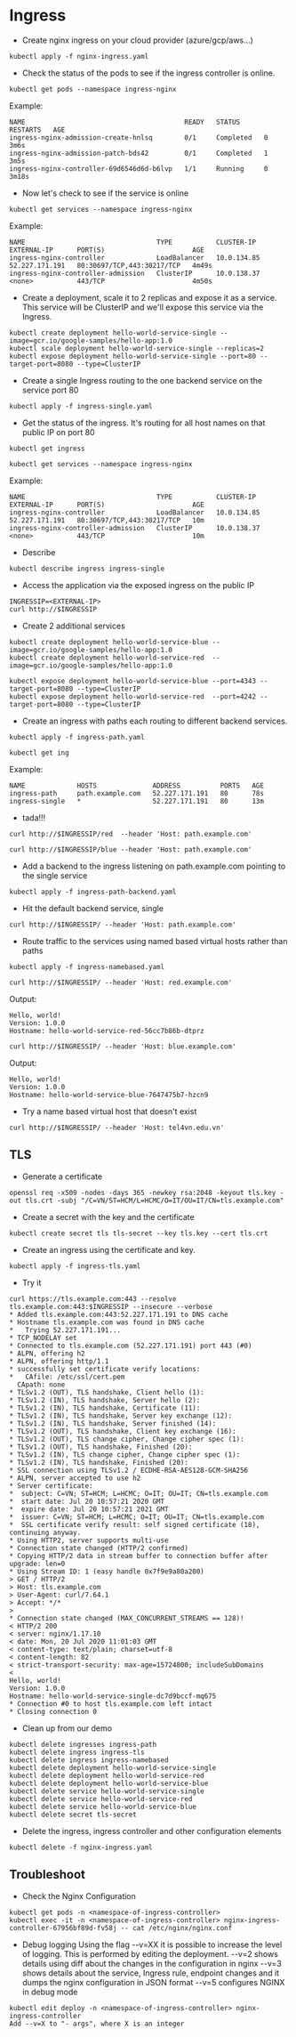 # Ingress

- Create nginx ingress on your cloud provider (azure/gcp/aws…)

```
kubectl apply -f nginx-ingress.yaml
```


- Check the status of the pods to see if the ingress controller is online.

```
kubectl get pods --namespace ingress-nginx
```

Example:

```
NAME                                        READY   STATUS      RESTARTS   AGE
ingress-nginx-admission-create-hnlsq        0/1     Completed   0          3m6s
ingress-nginx-admission-patch-bds42         0/1     Completed   1          3m5s
ingress-nginx-controller-69d6546d6d-b6lvp   1/1     Running     0          3m18s
```

- Now let's check to see if the service is online

```
kubectl get services --namespace ingress-nginx
```

Example:

```
NAME                                 TYPE           CLUSTER-IP    EXTERNAL-IP      PORT(S)                      AGE
ingress-nginx-controller             LoadBalancer   10.0.134.85   52.227.171.191   80:30697/TCP,443:30217/TCP   4m49s
ingress-nginx-controller-admission   ClusterIP      10.0.138.37   <none>           443/TCP                      4m50s
```

- Create a deployment, scale it to 2 replicas and expose it as a service.
This service will be ClusterIP and we'll expose this service via the Ingress.

```
kubectl create deployment hello-world-service-single --image=gcr.io/google-samples/hello-app:1.0
kubectl scale deployment hello-world-service-single --replicas=2
kubectl expose deployment hello-world-service-single --port=80 --target-port=8080 --type=ClusterIP
```


- Create a single Ingress routing to the one backend service on the service port 80 

```
kubectl apply -f ingress-single.yaml
```


- Get the status of the ingress. It's routing for all host names on that public IP on port 80

```
kubectl get ingress
```

```
kubectl get services --namespace ingress-nginx
```

Example:

```
NAME                                 TYPE           CLUSTER-IP    EXTERNAL-IP      PORT(S)                      AGE
ingress-nginx-controller             LoadBalancer   10.0.134.85   52.227.171.191   80:30697/TCP,443:30217/TCP   10m
ingress-nginx-controller-admission   ClusterIP      10.0.138.37   <none>           443/TCP                      10m
```

- Describe

```
kubectl describe ingress ingress-single
```


- Access the application via the exposed ingress on the public IP

```
INGRESSIP=<EXTERNAL-IP>
curl http://$INGRESSIP
```


- Create 2 additional services

```
kubectl create deployment hello-world-service-blue --image=gcr.io/google-samples/hello-app:1.0
kubectl create deployment hello-world-service-red  --image=gcr.io/google-samples/hello-app:1.0

kubectl expose deployment hello-world-service-blue --port=4343 --target-port=8080 --type=ClusterIP
kubectl expose deployment hello-world-service-red  --port=4242 --target-port=8080 --type=ClusterIP
```

- Create an ingress with paths each routing to different backend services.

```
kubectl apply -f ingress-path.yaml
```

```
kubectl get ing
```

Example:

```
NAME             HOSTS              ADDRESS          PORTS   AGE
ingress-path     path.example.com   52.227.171.191   80      78s
ingress-single   *                  52.227.171.191   80      13m
```


- tada!!!

```
curl http://$INGRESSIP/red  --header 'Host: path.example.com'
```

```
curl http://$INGRESSIP/blue --header 'Host: path.example.com'
```

- Add a backend to the ingress listening on path.example.com pointing to the single service

```
kubectl apply -f ingress-path-backend.yaml
```

- Hit the default backend service, single

```
curl http://$INGRESSIP/ --header 'Host: path.example.com'
```

- Route traffic to the services using named based virtual hosts rather than paths 

```
kubectl apply -f ingress-namebased.yaml
```

```
curl http://$INGRESSIP/ --header 'Host: red.example.com'
```

Output:

```
Hello, world!
Version: 1.0.0
Hostname: hello-world-service-red-56cc7b86b-dtprz
```

```
curl http://$INGRESSIP/ --header 'Host: blue.example.com'
```

Output:

```
Hello, world!
Version: 1.0.0
Hostname: hello-world-service-blue-7647475b7-hzcn9
```

- Try a name based virtual host that doesn't exist

```
curl http://$INGRESSIP/ --header 'Host: tel4vn.edu.vn'
```

## TLS

- Generate a certificate

```
openssl req -x509 -nodes -days 365 -newkey rsa:2048 -keyout tls.key -out tls.crt -subj "/C=VN/ST=HCM/L=HCMC/O=IT/OU=IT/CN=tls.example.com"
```

- Create a secret with the key and the certificate

```
kubectl create secret tls tls-secret --key tls.key --cert tls.crt
```

- Create an ingress using the certificate and key.

```
kubectl apply -f ingress-tls.yaml
```

- Try it

```
curl https://tls.example.com:443 --resolve tls.example.com:443:$INGRESSIP --insecure --verbose
* Added tls.example.com:443:52.227.171.191 to DNS cache
* Hostname tls.example.com was found in DNS cache
*   Trying 52.227.171.191...
* TCP_NODELAY set
* Connected to tls.example.com (52.227.171.191) port 443 (#0)
* ALPN, offering h2
* ALPN, offering http/1.1
* successfully set certificate verify locations:
*   CAfile: /etc/ssl/cert.pem
  CApath: none
* TLSv1.2 (OUT), TLS handshake, Client hello (1):
* TLSv1.2 (IN), TLS handshake, Server hello (2):
* TLSv1.2 (IN), TLS handshake, Certificate (11):
* TLSv1.2 (IN), TLS handshake, Server key exchange (12):
* TLSv1.2 (IN), TLS handshake, Server finished (14):
* TLSv1.2 (OUT), TLS handshake, Client key exchange (16):
* TLSv1.2 (OUT), TLS change cipher, Change cipher spec (1):
* TLSv1.2 (OUT), TLS handshake, Finished (20):
* TLSv1.2 (IN), TLS change cipher, Change cipher spec (1):
* TLSv1.2 (IN), TLS handshake, Finished (20):
* SSL connection using TLSv1.2 / ECDHE-RSA-AES128-GCM-SHA256
* ALPN, server accepted to use h2
* Server certificate:
*  subject: C=VN; ST=HCM; L=HCMC; O=IT; OU=IT; CN=tls.example.com
*  start date: Jul 20 10:57:21 2020 GMT
*  expire date: Jul 20 10:57:21 2021 GMT
*  issuer: C=VN; ST=HCM; L=HCMC; O=IT; OU=IT; CN=tls.example.com
*  SSL certificate verify result: self signed certificate (18), continuing anyway.
* Using HTTP2, server supports multi-use
* Connection state changed (HTTP/2 confirmed)
* Copying HTTP/2 data in stream buffer to connection buffer after upgrade: len=0
* Using Stream ID: 1 (easy handle 0x7f9e9a80a200)
> GET / HTTP/2
> Host: tls.example.com
> User-Agent: curl/7.64.1
> Accept: */*
> 
* Connection state changed (MAX_CONCURRENT_STREAMS == 128)!
< HTTP/2 200 
< server: nginx/1.17.10
< date: Mon, 20 Jul 2020 11:01:03 GMT
< content-type: text/plain; charset=utf-8
< content-length: 82
< strict-transport-security: max-age=15724800; includeSubDomains
< 
Hello, world!
Version: 1.0.0
Hostname: hello-world-service-single-dc7d9bccf-mq675
* Connection #0 to host tls.example.com left intact
* Closing connection 0
```

- Clean up from our demo

```
kubectl delete ingresses ingress-path
kubectl delete ingress ingress-tls
kubectl delete ingress ingress-namebased
kubectl delete deployment hello-world-service-single
kubectl delete deployment hello-world-service-red
kubectl delete deployment hello-world-service-blue
kubectl delete service hello-world-service-single
kubectl delete service hello-world-service-red
kubectl delete service hello-world-service-blue
kubectl delete secret tls-secret
```

- Delete the ingress, ingress controller and other configuration elements

```
kubectl delete -f nginx-ingress.yaml
```

## Troubleshoot

- Check the Nginx Configuration

```
kubectl get pods -n <namespace-of-ingress-controller>
kubectl exec -it -n <namespace-of-ingress-controller> nginx-ingress-controller-67956bf89d-fv58j -- cat /etc/nginx/nginx.conf
```

- Debug logging
Using the flag --v=XX it is possible to increase the level of logging. This is performed by editing the deployment.
--v=2 shows details using diff about the changes in the configuration in nginx
--v=3 shows details about the service, Ingress rule, endpoint changes and it dumps the nginx configuration in JSON format
--v=5 configures NGINX in debug mode

```
kubectl edit deploy -n <namespace-of-ingress-controller> nginx-ingress-controller
Add --v=X to "- args", where X is an integer
```

